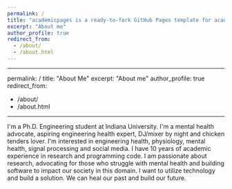 ```yaml
---
permalink: /
title: "academicpages is a ready-to-fork GitHub Pages template for academic personal websites"
excerpt: "About me"
author_profile: true
redirect_from: 
  - /about/
  - /about.html
---
```

---
permalink: /
title: "About Me"
excerpt: "About me"
author_profile: true
redirect_from: 
  - /about/
  - /about.html
---

I'm a Ph.D. Engineering student at Indiana University. I'm a mental health advocate, aspiring engineering health expert, DJ/mixer by night and chicken tenders lover. I'm interested in engineering health, physiology, mental health, signal processing and social media. I have 10 years of academic experience in research and programming code. I am passionate about research, advocating for those who struggle with mental health and building software to impact our society in this domain. I want to utilize technology and build a solution. We can heal our past and build our future. 
